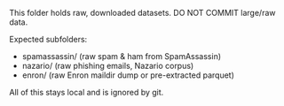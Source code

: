 This folder holds raw, downloaded datasets. DO NOT COMMIT large/raw data.

Expected subfolders:
- spamassassin/        (raw spam & ham from SpamAssassin)
- nazario/             (raw phishing emails, Nazario corpus)
- enron/               (raw Enron maildir dump or pre-extracted parquet)

All of this stays local and is ignored by git.
